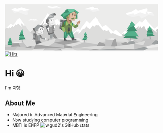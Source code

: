 ![ENFP](README.assets/diplomats_Campaigner_ENFP_personality_header.svg)
[![Hits](https://hits.seeyoufarm.com/api/count/incr/badge.svg?url=https%3A%2F%2Fgithub.com%2Fwlgud2&count_bg=%236FB0FF&title_bg=%233882D7&icon=&icon_color=%23E7E7E7&title=hits&edge_flat=false)](https://hits.seeyoufarm.com)

# Hi :grinning:
I'm 지형

## About Me
- Majored in Advanced Material Engineering
- Now studying computer programming
- MBTI is ENFP
![wlgud2's GitHub stats](https://github-readme-stats.vercel.app/api?username=wlgud2&show_icons=true&theme=onedark)

